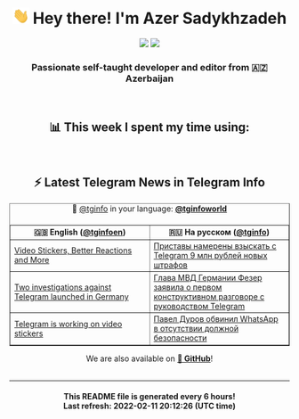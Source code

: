 <div align="center">
	<div>
		<h1>
      <img src="./assets/hi.gif" width="30px"> Hey there! I'm Azer Sadykhzadeh
    </h1>
    <img height="18" src="https://komarev.com/ghpvc/?username=sadykhzadeh&label=Views&color=2081c1&style=flat-square" />
		<a href="https://wakatime.com/@Azer"> <img height="18" src="https://wakatime.com/badge/user/f80ae27a-c328-426f-a381-bc84136e2dd6.svg" /> </a>
    <h3>
      Passionate self-taught developer and editor from 🇦🇿 Azerbaijan
    </h3>
  </div>
  <br>

<h2>📊 This week I spent my time using:</h2>

<!--START_SECTION:waka-->
<!--END_SECTION:waka-->

<br>

<h2>⚡️ Latest Telegram News in Telegram Info</h2>
  <table border>
		<tr>
			<th width="50%">🇬🇧 English (<a href="https://t.me/tginfoen">@tginfoen</a>)</th>
			<th>🇷🇺 На русском (<a href="https://t.me/tginfo">@tginfo</a>)</th>
		</tr>
		<caption>🚩 <a href="https://t.me/tginfo">@tginfo</a> in your language: <a href="https://t.me/tginfoworld"><b>@tginfoworld</b></a><caption/>
  <tr><td><a href="https://t.me/tginfoen/1352">Video Stickers, Better Reactions and More</a></td>
    <td><a href="https://t.me/tginfo/3232">Приставы намерены взыскать с Telegram 9 млн рублей новых штрафов</a></td></tr><tr><td><a href="https://t.me/tginfoen/1351">Two investigations against Telegram launched in Germany</a></td>
    <td><a href="https://t.me/tginfo/3231">Глава МВД Германии Фезер заявила о первом конструктивном разговоре с руководством Telegram</a></td></tr><tr><td><a href="https://t.me/tginfoen/1350">Telegram is working on video stickers</a></td>
    <td><a href="https://t.me/tginfo/3230">Павел Дуров обвинил WhatsApp в отсутствии должной безопасности</a></td></tr>
</table>
We are also available on <a href="https://github.com/tginfo"><b>🐙 GitHub</b></a>!
</div>

<br>
<hr>
<h4 align="center">This README file is generated <b>every 6 hours</b>!</br>Last refresh: <b>2022-02-11 20:12:26 (UTC time)</b></h4>

